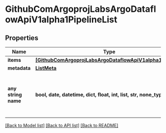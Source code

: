 # GithubComArgoprojLabsArgoDataflowApiV1alpha1PipelineList


## Properties
Name | Type | Description | Notes
------------ | ------------- | ------------- | -------------
**items** | [**[GithubComArgoprojLabsArgoDataflowApiV1alpha1Pipeline]**](GithubComArgoprojLabsArgoDataflowApiV1alpha1Pipeline.md) |  | [optional] 
**metadata** | [**ListMeta**](ListMeta.md) |  | [optional] 
**any string name** | **bool, date, datetime, dict, float, int, list, str, none_type** | any string name can be used but the value must be the correct type | [optional]

[[Back to Model list]](../README.md#documentation-for-models) [[Back to API list]](../README.md#documentation-for-api-endpoints) [[Back to README]](../README.md)



